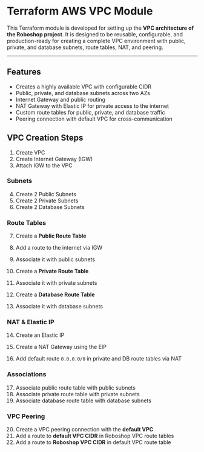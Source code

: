 # Terraform AWS VPC Module

This Terraform module is developed for setting up the **VPC architecture of the Roboshop project**. It is designed to be reusable, configurable, and production-ready for creating a complete VPC environment with public, private, and database subnets, route tables, NAT, and peering.

---

##  Features

- Creates a highly available VPC with configurable CIDR
- Public, private, and database subnets across two AZs
- Internet Gateway and public routing
- NAT Gateway with Elastic IP for private access to the internet
- Custom route tables for public, private, and database traffic
- Peering connection with default VPC for cross-communication


## VPC Creation Steps

1. Create VPC
2. Create Internet Gateway (IGW)
3. Attach IGW to the VPC

###  Subnets

4. Create 2 Public Subnets  
5. Create 2 Private Subnets  
6. Create 2 Database Subnets  

### Route Tables

7. Create a **Public Route Table**  
8. Add a route to the internet via IGW  
9. Associate it with public subnets

10. Create a **Private Route Table**  
11. Associate it with private subnets

12. Create a **Database Route Table**  
13. Associate it with database subnets

### NAT & Elastic IP

14. Create an Elastic IP  
15. Create a NAT Gateway using the EIP

16. Add default route `0.0.0.0/0` in private and DB route tables via NAT

###  Associations

17. Associate public route table with public subnets  
18. Associate private route table with private subnets  
19. Associate database route table with database subnets

###  VPC Peering

20. Create a VPC peering connection with the **default VPC**  
21. Add a route to **default VPC CIDR** in Roboshop VPC route tables  
22. Add a route to **Roboshop VPC CIDR** in default VPC route table  
